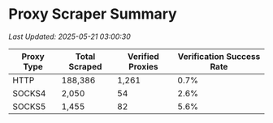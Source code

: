 # Proxy Scraper Summary

_Last Updated: 2025-05-21 03:00:30_

| Proxy Type | Total Scraped | Verified Proxies | Verification Success Rate |
|------------|--------------|------------------|--------------------------|
| HTTP | 188,386 | 1,261 | 0.7% |
| SOCKS4 | 2,050 | 54 | 2.6% |
| SOCKS5 | 1,455 | 82 | 5.6% |
